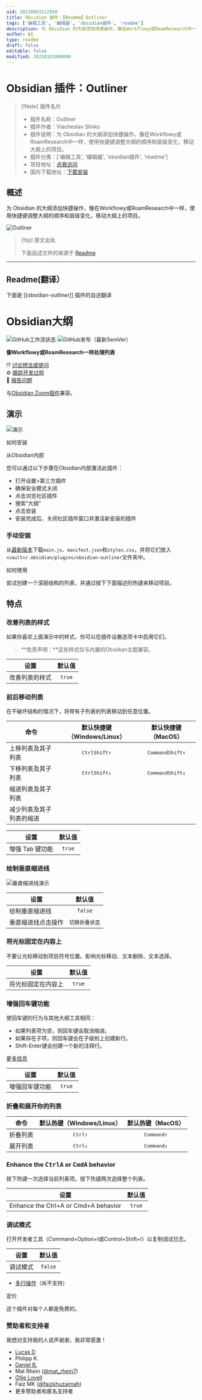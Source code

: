 ```yaml
---
uid: 20230803212950
title: Obsidian 插件：【Readme】Outliner
tags: ['编辑工具', '编辑器', 'obsidian插件', 'readme']
description: 为 Obsidian 的大纲添加快捷操作，像在Workflowy或RoamResearch中一样，使用快捷键调整大纲的顺序和层级变化，移动大纲上的项目。
author: AI
type: readme
draft: false
editable: false
modified: 20230101000000
---
```


# Obsidian 插件：Outliner

> [!Note] 插件名片
> - 插件名称：Outliner
> - 插件作者：Viacheslav Slinko
> - 插件说明：为 Obsidian 的大纲添加快捷操作，像在Workflowy或RoamResearch中一样，使用快捷键调整大纲的顺序和层级变化，移动大纲上的项目。
> - 插件分类：['编辑工具', '编辑器', 'obsidian插件', 'readme']
> - 项目地址：[点我访问](https://github.com/vslinko/obsidian-outliner)
> - 国内下载地址：[下载安装](https://pkmer.cn/products/plugin/pluginMarket/?obsidian-outliner)

## 概述

为 Obsidian 的大纲添加快捷操作，像在Workflowy或RoamResearch中一样，使用快捷键调整大纲的顺序和层级变化，移动大纲上的项目。

![Outliner](https://cdn.pkmer.cn/covers/obsidian-outliner.gif!pkmer)

> [!tip] 原文出处
> 
>下面自述文件的来源于 [Readme](https://ghproxy.net/https://raw.githubusercontent.com/vslinko/obsidian-outliner/main/README.md)
> 

---

## Readme(翻译）

下面是 [[obsidian-outliner]] 插件的自述翻译



# Obsidian大纲

![GitHub工作流状态](https://img.shields.io/github/workflow/status/vslinko/obsidian-outliner/Release?logo=github&style=for-the-badge)
![GitHub发布（最新SemVer）](https://img.shields.io/github/v/release/vslinko/obsidian-outliner?style=for-the-badge&sort=semver)

**像Workflowy或RoamResearch一样处理列表**

⁉️ [讨论想法或提问](https://github.com/vslinko/obsidian-outliner/discussions)<br>
⚙️ [跟踪开发过程](https://github.com/users/vslinko/projects/3/views/1)<br>
🐛 [报告问题](https://github.com/vslinko/obsidian-outliner/issues)

与[Obsidian Zoom插件](https://github.com/vslinko/obsidian-zoom)兼容。

## 演示

![演示](https://raw.githubusercontent.com/vslinko/obsidian-outliner/main/demo.gif)

如何安装

从Obsidian内部

您可以通过以下步骤在Obsidian内部激活此插件：

- 打开设置>第三方插件
- 确保安全模式关闭
- 点击浏览社区插件
- 搜索“大纲”
- 点击安装
- 安装完成后，关闭社区插件窗口并激活新安装的插件

### 手动安装

从[最新版本](https://github.com/vslinko/obsidian-outliner/releases/latest)下载`main.js`、`manifest.json`和`styles.css`，并将它们放入`<vault>/.obsidian/plugins/obsidian-outliner`文件夹中。

如何使用

尝试创建一个深层结构的列表，并通过按下下面描述的热键来移动项目。

## 特点

### 改善列表的样式

如果你喜欢上面演示中的样式，你可以在插件设置选项卡中启用它们。

> **免责声明：**这些样式仅与内置的Obsidian主题兼容。

| 设置                           | 默认值 |
| ----------------------------- | :----: |
| 改善列表的样式 | `true` |

### 前后移动列表

在不破坏结构的情况下，将带有子列表的列表移动到任意位置。

| 命令                         |       默认快捷键（Windows/Linux）       |             默认快捷键（MacOS）             |
| --------------------------- | :------------------------------------: | :--------------------------------------: |
| 上移列表及其子列表           | <kbd>Ctrl</kbd><kbd>Shift</kbd><kbd>↑</kbd> | <kbd>Command</kbd><kbd>Shift</kbd><kbd>↑</kbd> |
| 下移列表及其子列表           | <kbd>Ctrl</kbd><kbd>Shift</kbd><kbd>↓</kbd> | <kbd>Command</kbd><kbd>Shift</kbd><kbd>↓</kbd> |
| 缩进列表及其子列表           |                                        |                                          |
| 减少列表及其子列表的缩进     |                                        |                                          |

| 设置               | 默认值 |
| ----------------- | :----: |
| 增强 Tab 键功能 | `true` |

### 绘制垂直缩进线

![垂直缩进线演示](https://raw.githubusercontent.com/vslinko/obsidian-outliner/main/demo2.gif)

| 设置                                   | 默认值           |
| -------------------------------------- | :--------------: |
| 绘制垂直缩进线                         |     `false`      |
| 垂直缩进线点击操作                     | `切换折叠状态`   |

### 将光标固定在内容上

不要让光标移动到项目符号位置。影响光标移动、文本删除、文本选择。

| 设置                           | 默认值  |
| ------------------------------ | :----: |
| 将光标固定在内容上 | `true` |

### 增强回车键功能

使回车键的行为与其他大纲工具相同：

- 如果列表项为空，则回车键会取消缩进。
- 如果存在子项，则回车键会在子级别上创建新行。
- Shift-Enter键会创建一个新的注释行。

[更多信息](https://github.com/vslinko/obsidian-outliner/discussions/98#discussioncomment-649514)

| 设置                   | 默认值  |
| --------------------- | :----: |
| 增强回车键功能         | `true` |

### 折叠和展开你的列表

| 命令           | 默认热键（Windows/Linux） | 默认热键（MacOS） |
| --------------- | :----------------------------: | :----------------------------: |
| 折叠列表   |  <kbd>Ctrl</kbd><kbd>↑</kbd>   | <kbd>Command</kbd><kbd>↑</kbd> |
| 展开列表 |  <kbd>Ctrl</kbd><kbd>↓</kbd>   | <kbd>Command</kbd><kbd>↓</kbd> |

### Enhance the <kbd>Ctrl</kbd><kbd>A</kbd> or <kbd>Cmd</kbd><kbd>A</kbd> behavior

按下热键一次选择当前列表项。按下热键两次选择整个列表。

| 设置                                 | 默认值        |
| ------------------------------------ | :-----------: |
| Enhance the Ctrl+A or Cmd+A behavior |    `true`     |

### 调试模式

打开开发者工具（Command+Option+I或Control+Shift+I）以复制调试日志。

| 设置       | 默认值  |
| ---------- | :----: |
| 调试模式   | `false` |

- [多行操作](https://github.com/vslinko/obsidian-outliner/issues/3)（尚不支持）

定价

这个插件对每个人都是免费的。

### 赞助者和支持者

我想对支持我的人说声谢谢，我非常感激！

- [Lucas D](https://twitter.com/lucasdreier)
- Philipp K.
- [Daniel B.](https://github.com/danieltomasz)
- Mat Rhein ([@mat_rhein7](http://twitter.com/mat_rhein7))
- [Ollie Lovell](https://www.ollielovell.com/)
- Faiz MK ([@faizkhuzaimah](https://twitter.com/faizkhuzaimah))
- 更多赞助者和匿名支持者




